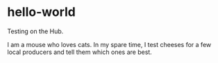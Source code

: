 # hello-world
Testing on the Hub.


I am a mouse who loves cats. In my spare time, I test cheeses for a few local producers and tell them which ones are best. 
